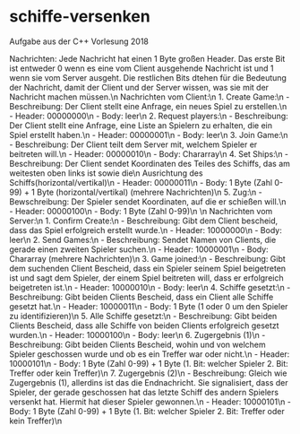 # schiffe-versenken
Aufgabe aus der C++ Vorlesung 2018

Nachrichten:
Jede Nachricht hat einen 1 Byte großen Header. Das erste Bit ist entweder 0 wenn es eine vom Client ausgehende Nachricht ist
und 1 wenn sie vom Server ausgeht. Die restlichen Bits dtehen für die Bedeutung der Nachricht, damit der Client und der Server wissen,
was sie mit der Nachricht machen müssen.\n
Nachrichten vom Client:\n
    1. Create Game:\n
        - Beschreibung: Der Client stellt eine Anfrage, ein neues Spiel zu erstellen.\n
        - Header: 00000000\n
        - Body: leer\n
    2. Request players:\n
        - Beschreibung: Der Client stellt eine Anfrage, eine Liste an Spielern zu erhalten, die ein Spiel erstellt haben.\n
        - Header: 00000001\n
        - Body: leer\n
    3. Join Game:\n
        - Beschreibung: Der Client teilt dem Server mit, welchem Spieler er beitreten will.\n
        - Header: 00000010\n
        - Body: Chararray\n
    4. Set Ships:\n
        - Beschreibung: Der Client sendet Koordinaten des Teiles des Schiffs, das am weitesten oben links ist sowie die\n
          Ausrichtung des Schiffs(horizontal/vertikal)\n
        - Header: 00000011\n
        - Body: 1 Byte (Zahl 0-99) + 1 Byte (horizontal/vertikal) (mehrere Nachrichten)\n
    5. Zug:\n
        - Bewschreibung: Der Spieler sendet Koordinaten, auf die er schießen will.\n
        - Header: 00000100\n
        - Body: 1 Byte (Zahl 0-99)\n
\n
Nachrichten vom Server:\n
    1. Confirm Create:\n
        - Beschreibung: Gibt dem Client bescheid, dass das Spiel erfolgreich erstellt wurde.\n
        - Header: 10000000\n
        - Body: leer\n
    2. Send Games:\n
        - Beschreibung: Sendet Namen von Clients, die gerade einen zweiten Spieler suchen.\n
        - Header: 10000001\n
        - Body: Chararray (mehrere Nachrichten)\n
    3. Game joined:\n
        - Beschreibung: Gibt dem suchenden Client Bescheid, dass ein Spieler seinem Spiel beigetreten ist und sagt
          dem Spieler, der einem Spiel beitreten will, dass er erfolgreich beigetreten ist.\n
        - Header: 10000010\n
        - Body: leer\n
    4. Schiffe gesetzt:\n
        - Beschreibung: Gibt beiden Clients Bescheid, dass ein Client alle Schiffe gesetzt hat.\n
        - Header: 10000011\n
        - Body: 1 Byte (1 oder 0 um den Spieler zu identifizieren)\n
    5.  Alle Schiffe gesetzt:\n
        - Beschreibung: Gibt beiden Clients Bescheid, dass alle Schiffe von beiden Clients erfolgreich gesetzt wurden.\n
        - Header: 10000100\n
        - Body: leer\n
    6. Zugergebnis (1)\n
        - Beschreibung: Gibt beiden Clients Bescheid, wohin und von welchem Spieler geschossen wurde und ob es ein Treffer war oder nicht.\n
        - Header: 10000101\n
        - Body: 1 Byte (Zahl 0-99) + 1 Byte (1. Bit: welcher Spieler
                                             2. Bit: Treffer oder kein Treffer)\n
    7. Zugergebnis (2)\n
        - Beschreibung: Gleich wie Zugergebnis (1), allerdins ist das die Endnachricht. Sie signalisiert, dass der Spieler, der gerade
          geschossen hat das letzte Schiff des andern Spielers versenkt hat. Hiermit hat dieser Spieler gewonnen.\n
        - Header: 10000101\n
        - Body: 1 Byte (Zahl 0-99) + 1 Byte (1. Bit: welcher Spieler
                                             2. Bit: Treffer oder kein Treffer)\n